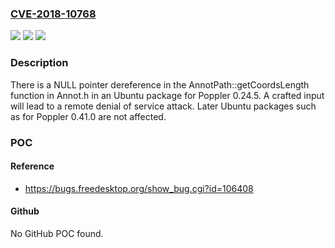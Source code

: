 ### [CVE-2018-10768](https://cve.mitre.org/cgi-bin/cvename.cgi?name=CVE-2018-10768)
![](https://img.shields.io/static/v1?label=Product&message=n%2Fa&color=blue)
![](https://img.shields.io/static/v1?label=Version&message=n%2Fa&color=blue)
![](https://img.shields.io/static/v1?label=Vulnerability&message=n%2Fa&color=brighgreen)

### Description

There is a NULL pointer dereference in the AnnotPath::getCoordsLength function in Annot.h in an Ubuntu package for Poppler 0.24.5. A crafted input will lead to a remote denial of service attack. Later Ubuntu packages such as for Poppler 0.41.0 are not affected.

### POC

#### Reference
- https://bugs.freedesktop.org/show_bug.cgi?id=106408

#### Github
No GitHub POC found.

